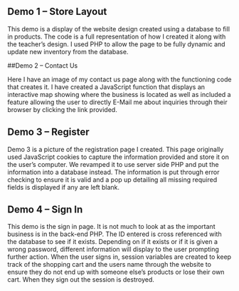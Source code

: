 ## Demo 1 – Store Layout

This demo is a display of the website design created using a database to fill in products. The code is a full representation of how I created it along with the teacher’s design. I used PHP to allow the page to be fully dynamic and update new inventory from the database. 


##Demo 2 – Contact Us

Here I have an image of my contact us page along with the functioning code that creates it. I have created a JavaScript function that displays an interactive map showing where the business is located as well as included a feature allowing the user to directly E-Mail me about inquiries through their browser by clicking the link provided.


## Demo 3 – Register

Demo 3 is a picture of the registration page I created. This page originally used JavaScript cookies to capture the information provided and store it on the user’s computer. We revamped it to use server side PHP and put the information into a database instead. The information is put through error checking to ensure it is valid and a pop up detailing all missing required fields is displayed if any are left blank.


## Demo 4 – Sign In

This demo is the sign in page. It is not much to look at as the important business is in the back-end PHP. The ID entered is cross referenced with the database to see if it exists. Depending on if it exists or if it is given a wrong password, different information will display to the user prompting further action. When the user signs in, session variables are created to keep track of the shopping cart and the users name through the website to ensure they do not end up with someone else’s products or lose their own cart. When they sign out the session is destroyed.
